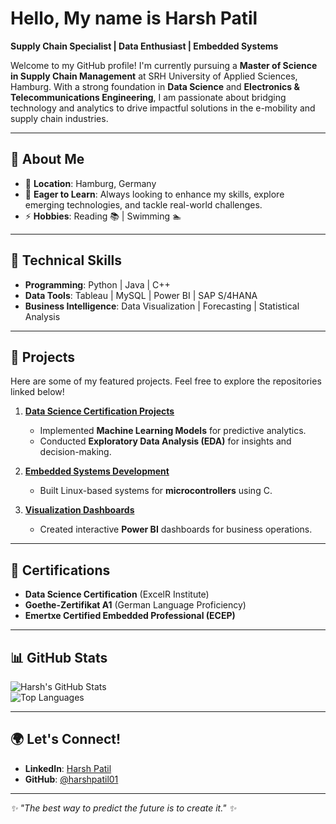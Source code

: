 # Hello, My name is Harsh Patil

**Supply Chain Specialist | Data Enthusiast | Embedded Systems**

Welcome to my GitHub profile! I'm currently pursuing a **Master of Science in Supply Chain Management** at SRH University of Applied Sciences, Hamburg. With a strong foundation in **Data Science** and **Electronics & Telecommunications Engineering**, I am passionate about bridging technology and analytics to drive impactful solutions in the e-mobility and supply chain industries.

---

## 🌟 About Me
- 📍 **Location**: Hamburg, Germany  
- 🌱 **Eager to Learn**: Always looking to enhance my skills, explore emerging technologies, and tackle real-world challenges.  
- ⚡ **Hobbies**: Reading 📚 | Swimming 🏊  

---

## 🔧 Technical Skills
- **Programming**: Python | Java | C++  
- **Data Tools**: Tableau | MySQL | Power BI | SAP S/4HANA  
- **Business Intelligence**: Data Visualization | Forecasting | Statistical Analysis  

---

## 📌 Projects
Here are some of my featured projects. Feel free to explore the repositories linked below!  

1. **[Data Science Certification Projects](https://github.com/harshpatil01?tab=repositories)**  
   - Implemented **Machine Learning Models** for predictive analytics.  
   - Conducted **Exploratory Data Analysis (EDA)** for insights and decision-making.  

2. **[Embedded Systems Development](https://github.com/harshpatil01?tab=repositories)**  
   - Built Linux-based systems for **microcontrollers** using C.  

3. **[Visualization Dashboards](https://github.com/harshpatil01?tab=repositories)**  
   - Created interactive **Power BI** dashboards for business operations.  

---

## 📜 Certifications
- **Data Science Certification** (ExcelR Institute)  
- **Goethe-Zertifikat A1** (German Language Proficiency)  
- **Emertxe Certified Embedded Professional (ECEP)**  

---

## 📊 GitHub Stats
![Harsh's GitHub Stats](https://github-readme-stats.vercel.app/api?username=harshpatil01&show_icons=true&theme=radical)  
![Top Languages](https://github-readme-stats.vercel.app/api/top-langs/?username=harshpatil01&layout=compact&theme=radical)  

---

## 🌍 Let's Connect!
- **LinkedIn**: [Harsh Patil](https://www.linkedin.com/in/harshpatil05/)  
- **GitHub**: [@harshpatil01](https://github.com/harshpatil01)  

---

_✨ "The best way to predict the future is to create it." ✨_
